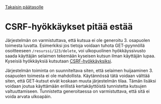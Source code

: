 [Takaisin päätasolle](./../README.md)

# CSRF-hyökkäykset pitää estää

Järjestelmän on varmistuttava, että kutsua ei ole generoitu 3. osapuolen
toimesta luvatta. Esimerkiksi jos tietoja voidaan tuhota GET-pyynnöllä
osoitteeseen `/resurssi/123/delete`, voi ulkopuolinen hyökkäyssivusto saada
käyttäjän selaimen tekemään kyseisen kutsun ilman käyttäjän lupaa. Kyseisiä
hyökkäyksiä kutsutaan
[CSRF-hyökkäyksiksi](https://owasp.org/www-community/attacks/csrf).

Järjestelmän toiminta on suunniteltava siten, että selaimen
huijaaminen 3. osapuolen toimesta ei ole mahdollista. Käytännössä tätä voidaan
välttää siten, että GET-kutsut eivät koskaan muuta järjestelmän tilaa. Tämän
lisäksi voidaan joutua käyttämään erillistä kertakäyttöistä tunnistetta kutsujen
valtuuttamiseen. Tunnistetta generoitaessa on varmistuttava, että sitä ei voida
arvata ulkoapäin.

